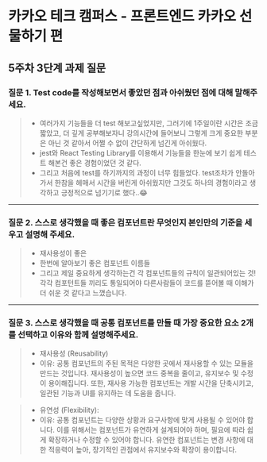 # 카카오 테크 캠퍼스 - 프론트엔드 카카오 선물하기 편

## 5주차 3단계 과제 질문

### 질문 1.  Test code를 작성해보면서 좋았던 점과 아쉬웠던 점에 대해 말해주세요.
> - 여러가지 기능들을 더 test 해보고싶었지만, 그러기에 1주일이란 시간은 조금 짧았고, 더 깊게 공부해보자니 강의시간에 들어보니 그렇게 크게 중요한 부분은 아닌 것 같아서 어쩔 수 없이 간단하게 넘긴게 아쉬웠다.
> - jest와 React Testing Library를 이용해서 기능들을 한눈에 보기 쉽게 테스트 해본건 좋은 경험이었던 것 같다. 
> - 그리고 처음에 test를 하기까지의 과정이 너무 힘들었다. test조차가 안돌아가서 한참을 헤매서 시간을 버린게 아쉬웠지만 그것도 하나의 경험이라고 생각하고 긍정적으로 넘기기로 했다..😂

--- 

### 질문 2. 스스로 생각했을 때 좋은 컴포넌트란 무엇인지 본인만의 기준을 세우고 설명해 주세요.
> - 재사용성이 좋은
> - 한번에 알아보기 좋은 컴포넌트 이름들
> - 그리고 제일 중요하게 생각하는건 각 컴포넌트들의 규칙이 일관되어있는 것! 각각 컴포턴트들 끼리도 통일되어야 다른사람들이 코드를 뜯어볼 때 이해가 더 쉬운 것 같다고 느꼈습니다.
---

### 질문 3. 스스로 생각했을 때 공통 컴포넌트를 만들 때 가장 중요한 요소 2개를 선택하고 이유와 함께 설명해주세요.
> - 재사용성 (Reusability)
> - 이유: 공통 컴포넌트의 주된 목적은 다양한 곳에서 재사용할 수 있는 모듈을 만드는 것입니다. 재사용성이 높으면 코드 중복을 줄이고, 유지보수 및 수정이 용이해집니다. 또한, 재사용 가능한 컴포넌트는 개발 시간을 단축시키고, 일관된 기능과 UI를 유지하는 데 도움을 줍니다.

> - 유연성 (Flexibility):
> - 이유: 공통 컴포넌트는 다양한 상황과 요구사항에 맞게 사용될 수 있어야 합니다. 이를 위해서는 컴포넌트가 유연하게 설계되어야 하며, 필요에 따라 쉽게 확장하거나 수정할 수 있어야 합니다. 유연한 컴포넌트는 변경 사항에 대한 적응력이 높아, 장기적인 관점에서 유지보수와 확장이 용이합니다.